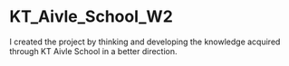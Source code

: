 # KT_Aivle_School_W2
I created the project by thinking and developing the knowledge acquired through KT Aivle School in a better direction.

